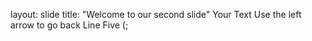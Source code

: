 layout: slide
title: "Welcome to our second slide"
Your Text 
Use the left arrow to go back
Line Five (;
